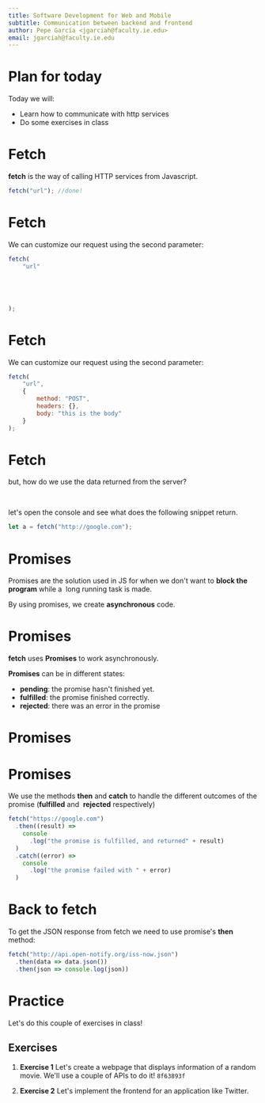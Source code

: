 ```yaml
---
title: Software Development for Web and Mobile
subtitle: Communication between backend and frontend
author: Pepe García <jgarciah@faculty.ie.edu>
email: jgarciah@faculty.ie.edu
---
```



# Plan for today

Today we will:

- Learn how to communicate with http services
- Do some exercises in class

# Fetch

**fetch** is the way of calling HTTP services from Javascript.

```javascript
fetch("url"); //done!
```


# Fetch

We can customize our request using the second parameter:

```javascript
fetch(
    "url"





);
```

# Fetch

We can customize our request using the second parameter:

```javascript
fetch(
    "url",
    {
        method: "POST",
        headers: {},
        body: "this is the body"
    }
);
```

# Fetch

but, how do we use the data returned from the server?

 

let's open the console and see what does the following snippet return.

```javascript
let a = fetch("http://google.com");
```

# Promises

Promises are the solution used in JS for when we don't want to **block
the program** while a  long running task is made.

By using promises, we create **asynchronous** code.

# Promises

**fetch** uses **Promises** to work asynchronously.

**Promises** can be in different states:

- **pending**: the promise hasn't finished yet.
- **fulfilled**: the promise finished correctly.
- **rejected**: there was an error in the promise

# Promises


# Promises

We use the methods **then** and **catch** to handle the different
outcomes of the promise (**fulfilled** and  **rejected** respectively)

```javascript
fetch("https://google.com")
  .then((result) =>
    console
      .log("the promise is fulfilled, and returned" + result)
  )
  .catch((error) =>
    console
      .log("the promise failed with " + error)
  )
```

# Back to fetch

To get the JSON response from fetch we need to use promise's **then**
method:

```javascript
fetch("http://api.open-notify.org/iss-now.json")
  .then(data => data.json())
  .then(json => console.log(json))
```

# Practice

Let's do this couple of exercises in class!

## Exercises

1. **Exercise 1** Let's create a webpage that displays information of
   a random movie.  We'll use a couple of APIs to do it!
   `8f63893f`

2. **Exercise 2** Let's implement the frontend for an application like
   Twitter.
